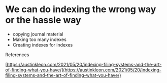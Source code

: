 # We can do indexing the wrong way or the hassle way

- copying journal material
- Making too many indexes
- Creating indexes for indexes

References

[https://austinkleon.com/2021/05/20/indexing-filing-systems-and-the-art-of-finding-what-you-have/](https://austinkleon.com/2021/05/20/indexing-filing-systems-and-the-art-of-finding-what-you-have/)

